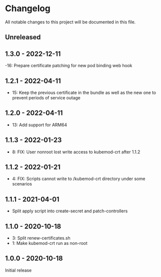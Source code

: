 # Changelog

All notable changes to this project will be documented in this file.

## Unreleased

## 1.3.0 - 2022-12-11

-16: Prepare certificate patching for new pod binding web hook

## 1.2.1 - 2022-04-11

- 15: Keep the previous certificate in the bundle as well as the new one to prevent periods of service outage

## 1.2.0 - 2022-04-11

- 13: Add support for ARM64

## 1.1.3 - 2022-01-23

- 8: FIX: User nonroot lost write access to kubemod-crt after 1.1.2

## 1.1.2 - 2022-01-21

- 4: FIX: Scripts cannot write to /kubemod-crt directory under some scenarios

## 1.1.1 - 2021-04-01

- Split apply script into create-secret and patch-controllers

## 1.1.0 - 2020-10-18

- 3: Split renew-certificates.sh
- 1: Make kubemod-crt run as non-root

## 1.0.0 - 2020-10-18

Initial release
